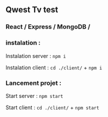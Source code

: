 ## Qwest Tv test

### React / Express / MongoDB /

### instalation :

Instalation server : `npm i`

Instalation client : `cd ./client/` + `npm i`

### Lancement projet :

Start server : `npm start`

Start client : `cd ./client/` + `npm start`
